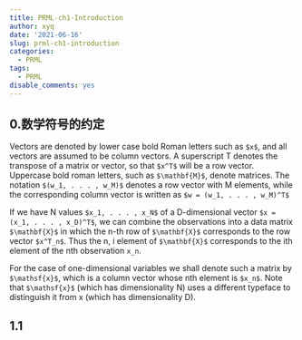 ```yaml
---
title: PRML-ch1-Introduction
author: xyq
date: '2021-06-16'
slug: prml-ch1-introduction
categories:
  - PRML
tags:
  - PRML
disable_comments: yes
---
```

<script type="text/javascript" src="http://cdn.mathjax.org/mathjax/latest/MathJax.js?config=default"></script>

## 0.数学符号的约定

Vectors are denoted by lower case bold Roman letters such as
`$x$`, and all vectors are assumed to be column vectors. A superscript T denotes the
transpose of a matrix or vector, so that `$x^T$` will be a row vector. Uppercase bold
roman letters, such as `$\mathbf{M}$`, denote matrices. The notation `$(w_1, . . . , w_M)$` denotes a
row vector with M elements, while the corresponding column vector is written as `$w = (w_1, . . . , w_M)^T$`

If we have N values `$x_1, . . . , x_N$` of a D-dimensional vector `$x = (x_1, . . . , x_D)^T$`,
we can combine the observations into a data matrix `$\mathbf{X}$` in which the n-th row of `$\mathbf{X}$`
corresponds to the row vector `$x^T_n$`. Thus the n, i element of `$\mathbf{X}$` corresponds to the
ith element of the nth observation `x_n`. 

For the case of one-dimensional variables we
shall denote such a matrix by `$\mathsf{x}$`, which is a column vector whose nth element is `$x_n$`.
Note that `$\mathsf{x}$` (which has dimensionality N) uses a different typeface to distinguish it
from x (which has dimensionality D).

## 1.1




